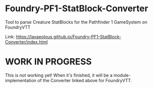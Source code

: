 # Foundry-PF1-StatBlock-Converter
Tool to parse Creature StatBlocks for the Pathfinder 1 GameSystem on FoundryVTT

Link: https://lavaeolous.github.io/Foundry-PF1-StatBlock-Converter/index.html


# WORK IN PROGRESS
This is not working yet! When it's finished, it will be a module-implementation of the Converter linked above for FoundryVTT.